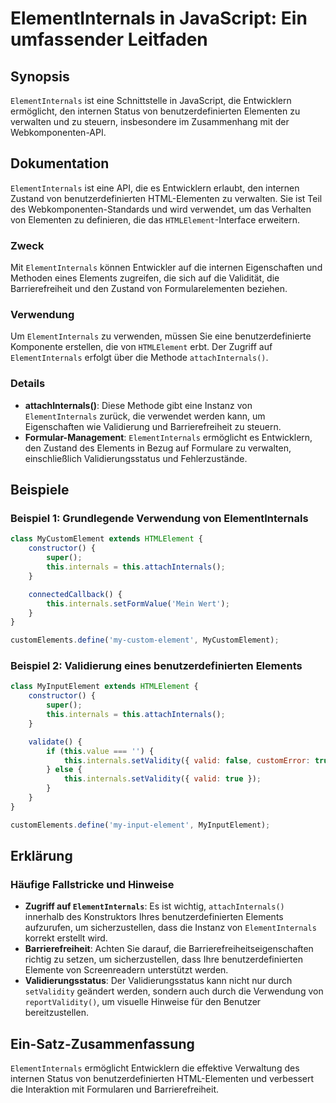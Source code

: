 <!--
Meta Description: # ElementInternals in JavaScript: Ein umfassender Leitfaden ## Synopsis `ElementInternals` ist eine Schnittstelle in JavaScript, die Entwicklern ermög...
Meta Keywords: die, elementinternals, von, und, benutzerdefinierten
-->

# ElementInternals in JavaScript: Ein umfassender Leitfaden

## Synopsis
`ElementInternals` ist eine Schnittstelle in JavaScript, die Entwicklern ermöglicht, den internen Status von benutzerdefinierten Elementen zu verwalten und zu steuern, insbesondere im Zusammenhang mit der Webkomponenten-API.

## Dokumentation
`ElementInternals` ist eine API, die es Entwicklern erlaubt, den internen Zustand von benutzerdefinierten HTML-Elementen zu verwalten. Sie ist Teil des Webkomponenten-Standards und wird verwendet, um das Verhalten von Elementen zu definieren, die das `HTMLElement`-Interface erweitern. 

### Zweck
Mit `ElementInternals` können Entwickler auf die internen Eigenschaften und Methoden eines Elements zugreifen, die sich auf die Validität, die Barrierefreiheit und den Zustand von Formularelementen beziehen.

### Verwendung
Um `ElementInternals` zu verwenden, müssen Sie eine benutzerdefinierte Komponente erstellen, die von `HTMLElement` erbt. Der Zugriff auf `ElementInternals` erfolgt über die Methode `attachInternals()`.

### Details
- **attachInternals()**: Diese Methode gibt eine Instanz von `ElementInternals` zurück, die verwendet werden kann, um Eigenschaften wie Validierung und Barrierefreiheit zu steuern.
- **Formular-Management**: `ElementInternals` ermöglicht es Entwicklern, den Zustand des Elements in Bezug auf Formulare zu verwalten, einschließlich Validierungsstatus und Fehlerzustände.

## Beispiele
### Beispiel 1: Grundlegende Verwendung von ElementInternals

```javascript
class MyCustomElement extends HTMLElement {
    constructor() {
        super();
        this.internals = this.attachInternals();
    }

    connectedCallback() {
        this.internals.setFormValue('Mein Wert');
    }
}

customElements.define('my-custom-element', MyCustomElement);
```

### Beispiel 2: Validierung eines benutzerdefinierten Elements

```javascript
class MyInputElement extends HTMLElement {
    constructor() {
        super();
        this.internals = this.attachInternals();
    }

    validate() {
        if (this.value === '') {
            this.internals.setValidity({ valid: false, customError: true }, 'Das Feld darf nicht leer sein.');
        } else {
            this.internals.setValidity({ valid: true });
        }
    }
}

customElements.define('my-input-element', MyInputElement);
```

## Erklärung
### Häufige Fallstricke und Hinweise
- **Zugriff auf `ElementInternals`**: Es ist wichtig, `attachInternals()` innerhalb des Konstruktors Ihres benutzerdefinierten Elements aufzurufen, um sicherzustellen, dass die Instanz von `ElementInternals` korrekt erstellt wird.
- **Barrierefreiheit**: Achten Sie darauf, die Barrierefreiheitseigenschaften richtig zu setzen, um sicherzustellen, dass Ihre benutzerdefinierten Elemente von Screenreadern unterstützt werden.
- **Validierungsstatus**: Der Validierungsstatus kann nicht nur durch `setValidity` geändert werden, sondern auch durch die Verwendung von `reportValidity()`, um visuelle Hinweise für den Benutzer bereitzustellen.

## Ein-Satz-Zusammenfassung
`ElementInternals` ermöglicht Entwicklern die effektive Verwaltung des internen Status von benutzerdefinierten HTML-Elementen und verbessert die Interaktion mit Formularen und Barrierefreiheit.